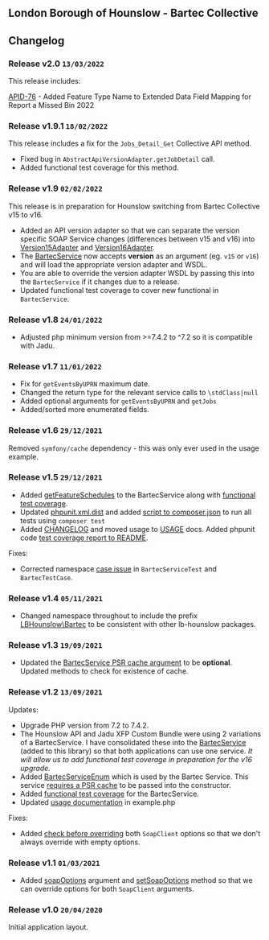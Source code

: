 ## London Borough of Hounslow - Bartec Collective

## Changelog

### Release v2.0 `13/03/2022`

This release includes:

[APID-76](https://hounslow.atlassian.net/browse/APID-76) - Added Feature Type Name to Extended Data Field Mapping for Report a Missed Bin 2022

### Release v1.9.1 `18/02/2022`

This release includes a fix for the `Jobs_Detail_Get` Collective API method.

- Fixed bug in `AbstractApiVersionAdapter.getJobDetail` call.
- Added functional test coverage for this method.

### Release v1.9 `02/02/2022`

This release is in preparation for Hounslow switching from Bartec Collective v15 to v16.

- Added an API version adapter so that we can separate the version specific SOAP Service changes (differences between v15 and v16) into [Version15Adapter](../src/Adapter/Version15Adapter.php) and [Version16Adapter](../src/Adapter/Version16Adapter.php).
- The [BartecService](../src/Service/BartecService.php) now accepts **version** as an argument (eg. `v15` or `v16`) and will load the appropriate version adapter and WSDL. 
- You are able to override the version adapter WSDL by passing this into the `BartecService` if it changes due to a release.
- Updated functional test coverage to cover new functional in `BartecService`.

### Release v1.8 `24/01/2022`

- Adjusted php minimum version from >=7.4.2 to ^7.2 so it is compatible with Jadu.

### Release v1.7 `11/01/2022`

- Fix for `getEventsByUPRN` maximum date.
- Changed the return type for the relevant service calls to `\stdClass|null`
- Added optional arguments for `getEventsByUPRN` and `getJobs`
- Added/sorted more enumerated fields.

### Release v1.6 `29/12/2021`

Removed `symfony/cache` dependency - this was only ever used in the usage example.

### Release v1.5 `29/12/2021`

- Added [getFeatureSchedules](https://github.com/LBHounslow/bartec/blob/hotfix-get-feature-schedules/src/Service/BartecService.php#L940) to the BartecService along with [functional test coverage](https://github.com/LBHounslow/bartec/blob/hotfix-get-feature-schedules/tests/functional/Service/BartecServiceTest.php#L570).
- Updated [phpunit.xml.dist](https://github.com/LBHounslow/bartec/blob/hotfix-get-feature-schedules/phpunit.xml.dist#L1) and added [script to composer.json](https://github.com/LBHounslow/bartec/blob/hotfix-get-feature-schedules/composer.json#L25) to run all tests using `composer test`
- Added [CHANGELOG](https://github.com/LBHounslow/bartec/blob/hotfix-get-feature-schedules/docs/CHANGELOG.md) and moved usage to [USAGE](https://github.com/LBHounslow/bartec/blob/hotfix-get-feature-schedules/docs/USAGE.md) docs. Added phpunit code [test coverage report to README](https://github.com/LBHounslow/bartec/blob/hotfix-get-feature-schedules/README.md?plain=1#L30).

Fixes:
- Corrected namespace [case issue](https://github.com/LBHounslow/bartec/blob/hotfix-get-feature-schedules/tests/functional/Service/BartecServiceTest.php#L12) in `BartecServiceTest` and `BartecTestCase`.

### Release v1.4 `05/11/2021`

- Changed namespace throughout to include the prefix [LBHounslow\Bartec](https://github.com/LBHounslow/bartec/blob/v1.4/composer.json#L15) to be consistent with other lb-hounslow packages.

### Release v1.3 `19/09/2021`

- Updated the [BartecService PSR cache argument](https://github.com/LBHounslow/bartec/blob/v1.3/src/Service/BartecService.php#L36) to be **optional**. Updated methods to check for existence of cache.

### Release v1.2 `13/09/2021`

Updates:
- Upgrade PHP version from 7.2 to 7.4.2.
- The Hounslow API and Jadu XFP Custom Bundle were using 2 variations of a BartecService. I have consolidated these into the [BartecService](https://github.com/LBHounslow/bartec/blob/v1.2/src/Service/BartecService.php#L17) (added to this library) so that both applications can use one service. _It will allow us to add functional test coverage in preparation for the v16 upgrade._
- Added [BartecServiceEnum](https://github.com/LBHounslow/bartec/blob/v1.2/src/Enum/BartecServiceEnum.php#L5) which is used by the Bartec Service. This service [requires a PSR cache](https://github.com/LBHounslow/bartec/blob/v1.2/src/Service/BartecService.php#L33) to be passed into the constructor.
- Added [functional test coverage](https://github.com/LBHounslow/bartec/blob/v1.2/tests/functional/Service/BartecServiceTest.php#L15) for the BartecService.
- Updated [usage documentation](https://github.com/LBHounslow/bartec/blob/v1.2/example.php#L46) in example.php

Fixes:
- Added [check before overriding](https://github.com/LBHounslow/bartec/blob/v1.2/src/Client/Client.php#L66) both `SoapClient` options so that we don't always override with empty options.

### Release v1.1 `01/03/2021`

- Added [soapOptions](https://github.com/LBHounslow/bartec/blob/v1.1/src/Client/Client.php#L43) argument and [setSoapOptions](https://github.com/LBHounslow/bartec/blob/v1.1/src/Client/Client.php#L88) method so that we can override options for both `SoapClient` arguments.

### Release v1.0 `20/04/2020`

Initial application layout.
